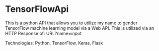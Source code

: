# TensorFlowApi
This is a python API that allows you to utilize my name to gender TensorFlow machine learning model via a Web API. This is utilized via an HTTP Response of: URL\?name=*input*

Technologies:
Python,
TensorFlow,
Keras,
Flask

